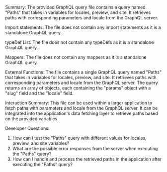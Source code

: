 Summary:
The provided GraphQL query file contains a query named "Paths" that takes in variables for locales, preview, and site. It retrieves paths with corresponding parameters and locale from the GraphQL server.

Import statements:
The file does not contain any import statements as it is a standalone GraphQL query.

typeDef List:
The file does not contain any typeDefs as it is a standalone GraphQL query.

Mappers:
The file does not contain any mappers as it is a standalone GraphQL query.

External Functions:
The file contains a single GraphQL query named "Paths" that takes in variables for locales, preview, and site. It retrieves paths with corresponding parameters and locale from the GraphQL server. The query returns an array of objects, each containing the "params" object with a "slug" field and the "locale" field.

Interaction Summary:
This file can be used within a larger application to fetch paths with parameters and locale from the GraphQL server. It can be integrated into the application's data fetching layer to retrieve paths based on the provided variables.

Developer Questions:
1. How can I test the "Paths" query with different values for locales, preview, and site variables?
2. What are the possible error responses from the server when executing the "Paths" query?
3. How can I handle and process the retrieved paths in the application after executing the "Paths" query?